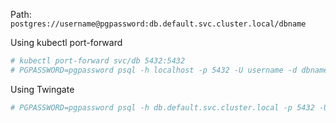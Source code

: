 
Path: `postgres://username@pgpassword:db.default.svc.cluster.local/dbname`

Using kubectl port-forward
```bash
# kubectl port-forward svc/db 5432:5432
# PGPASSWORD=pgpassword psql -h localhost -p 5432 -U username -d dbname
```
Using Twingate
```bash
# PGPASSWORD=pgpassword psql -h db.default.svc.cluster.local -p 5432 -U username -d dbname
```